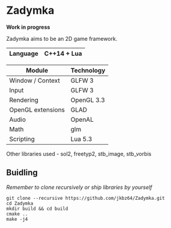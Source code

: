 # Zadymka
**Work in progress**

Zadymka aims to be an 2D game framework.

| Language    | C++14 + Lua   |
|-----------	|-------------	|


| Module    	| Technology    |
|-----------	|-------------	|
| Window / Context |  GLFW 3    |
| Input       | GLFW 3       |
| Rendering 	| OpenGL 3.3  	|
| OpenGL extensions | GLAD    |
| Audio     	| OpenAL      	|
| Math        | glm           |
| Scripting 	| Lua 5.3       |

Other libraries used - sol2, freetyp2, stb_image, stb_vorbis
##  Buidling
*Remember to clone recursively or ship libraries by yourself*
```
git clone --recursive https://github.com/jkbz64/Zadymka.git
cd Zadymka
mkdir build && cd build
cmake ..
make -j4
```
